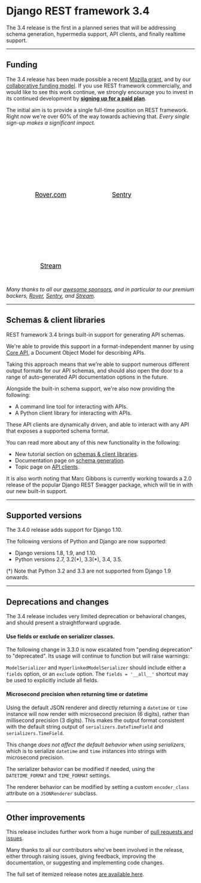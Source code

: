<style>
.promo li a {
    float: left;
    width: 130px;
    height: 20px;
    text-align: center;
    margin: 10px 30px;
    padding: 150px 0 0 0;
    background-position: 0 50%;
    background-size: 130px auto;
    background-repeat: no-repeat;
    font-size: 120%;
    color: black;
}
.promo li {
    list-style: none;
}
</style>

# Django REST framework 3.4

The 3.4 release is the first in a planned series that will be addressing schema
generation, hypermedia support, API clients, and finally realtime support.

---

## Funding

The 3.4 release has been made possible a recent [Mozilla grant][moss], and by our
[collaborative funding model][funding]. If you use REST framework commercially, and would
like to see this work continue, we strongly encourage you to invest in its
continued development by **[signing up for a paid plan][funding]**.

The initial aim is to provide a single full-time position on REST framework.
Right now we're over 60% of the way towards achieving that.
*Every single sign-up makes a significant impact.*

<ul class="premium-promo promo">
    <li><a href="http://jobs.rover.com/" style="background-image: url(https://fund-rest-framework.s3.amazonaws.com/rover_130x130.png)">Rover.com</a></li>
    <li><a href="https://getsentry.com/welcome/" style="background-image: url(https://fund-rest-framework.s3.amazonaws.com/sentry130.png)">Sentry</a></li>
    <li><a href="https://getstream.io/?utm_source=drf&utm_medium=banner&utm_campaign=drf" style="background-image: url(https://fund-rest-framework.s3.amazonaws.com/stream-130.png)">Stream</a></li>
</ul>
<div style="clear: both; padding-bottom: 20px;"></div>

*Many thanks to all our [awesome sponsors][sponsors], and in particular to our premium backers, [Rover](http://jobs.rover.com/), [Sentry](https://getsentry.com/welcome/), and [Stream](https://getstream.io/?utm_source=drf&utm_medium=banner&utm_campaign=drf).*

---

## Schemas & client libraries

REST framework 3.4 brings built-in support for generating API schemas.

We're able to provide this support in a format-independent manner by using
[Core API][core-api], a Document Object Model for describing APIs.

Taking this approach means that we're able to support numerous different
output formats for our API schemas, and should also open the door to a range
of auto-generated API documentation options in the future.

Alongside the built-in schema support, we're also now providing the following:

* A command line tool for interacting with APIs.
* A Python client library for interacting with APIs.

These API clients are dynamically driven, and able to interact with any API
that exposes a supported schema format.

You can read more about any of this new functionality in the following:

* New tutorial section on [schemas & client libraries][tut-7].
* Documentation page on [schema generation][schema-generation].
* Topic page on [API clients][api-clients].

It is also worth noting that Marc Gibbons is currently working towards a 2.0 release of
the popular Django REST Swagger package, which will tie in with our new built-in support.

---

## Supported versions

The 3.4.0 release adds support for Django 1.10.

The following versions of Python and Django are now supported:

* Django versions 1.8, 1.9, and 1.10.
* Python versions 2.7, 3.2(\*), 3.3(\*), 3.4, 3.5.

(\*) Note that Python 3.2 and 3.3 are not supported from Django 1.9 onwards.

---

## Deprecations and changes

The 3.4 release includes very limited deprecation or behavioral changes, and
should present a straightforward upgrade.

#### Use fields or exclude on serializer classes.

The following change in 3.3.0 is now escalated from "pending deprecation" to
"deprecated". Its usage will continue to function but will raise warnings:

`ModelSerializer` and `HyperlinkedModelSerializer` should include either a `fields`
option, or an `exclude` option. The `fields = '__all__'` shortcut may be used
to explicitly include all fields.

#### Microsecond precision when returning time or datetime

Using the default JSON renderer and directly returning a `datetime` or `time`
instance will now render with microsecond precision (6 digits), rather than
millisecond precision (3 digits). This makes the output format consistent with the
default string output of `serializers.DateTimeField` and `serializers.TimeField`.

This change *does not affect the default behavior when using serializers*,
which is to serialize `datetime` and `time` instances into strings with
microsecond precision.

The serializer behavior can be modified if needed, using the `DATETIME_FORMAT`
and `TIME_FORMAT` settings.

The renderer behavior can be modified by setting a custom `encoder_class`
attribute on a `JSONRenderer` subclass.

---

## Other improvements

This release includes further work from a huge number of [pull requests and issues][milestone].

Many thanks to all our contributors who've been involved in the release, either through raising issues, giving feedback, improving the documentation, or suggesting and implementing code changes.

The full set of itemized release notes [are available here][release-notes].


[sponsors]: https://fund.django-rest-framework.org/topics/funding/#our-sponsors
[moss]: mozilla-grant.md
[funding]: funding.md
[core-api]: http://www.coreapi.org/
[tut-7]: ../../tutorial/7-schemas-and-client-libraries/
[schema-generation]: ../../api-guide/schemas/
[api-clients]: api-clients.md
[milestone]: https://github.com/tomchristie/django-rest-framework/milestone/35
[release-notes]: release-notes#34
